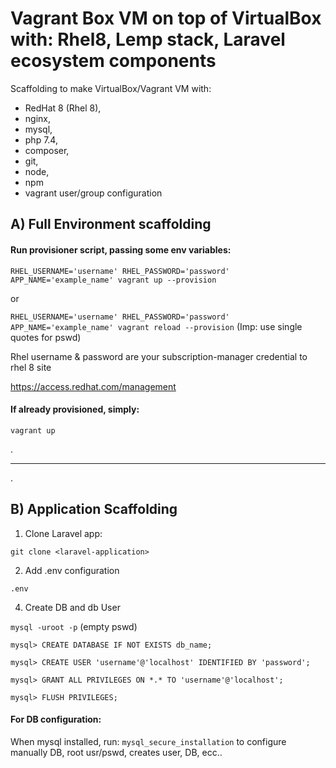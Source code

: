 # Vagrant Box VM on top of VirtualBox with: Rhel8, Lemp stack, Laravel ecosystem components
Scaffolding to make VirtualBox/Vagrant VM with:
- RedHat 8 (Rhel 8), 
- nginx, 
- mysql, 
- php 7.4, 
- composer, 
- git, 
- node, 
- npm
- vagrant user/group configuration

## A) Full Environment scaffolding
#### Run provisioner script, passing some env variables:

`RHEL_USERNAME='username' RHEL_PASSWORD='password' APP_NAME='example_name' vagrant up --provision`

or

`RHEL_USERNAME='username' RHEL_PASSWORD='password' APP_NAME='example_name' vagrant reload --provision` (Imp: use single quotes for pswd)

Rhel username & password are your subscription-manager credential to rhel 8 site

https://access.redhat.com/management 

#### If already provisioned, simply:
`vagrant up`

.

---

.

## B) Application Scaffolding

1. Clone Laravel app:

`git clone <laravel-application>`

2. Add .env configuration

`.env`

4. Create DB and db User

`mysql -uroot -p`  (empty pswd)

`mysql> CREATE DATABASE IF NOT EXISTS db_name;`

`mysql> CREATE USER 'username'@'localhost' IDENTIFIED BY 'password';`

`mysql> GRANT ALL PRIVILEGES ON *.* TO 'username'@'localhost';`

`mysql> FLUSH PRIVILEGES;`

#### For DB configuration:
When mysql installed, run:
`mysql_secure_installation` to configure manually DB, root usr/pswd, creates user, DB, ecc..
